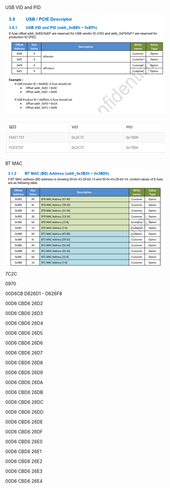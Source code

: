 

USB VID and PID

![image-20240815190006686](./img/image-20240815190006686.png)

![image-20240820134241282](./img/image-20240820134241282.png)

BT MAC

![image-20240815190048202](./img/image-20240815190048202.png)



7C2C

0970

00D6CB D626D1 - D626F8 

00D6 CBD6 26D2

00D6 CBD6 26D3

00D6 CBD6 26D4

00D6 CBD6 26D5

00D6 CBD6 26D6

00D6 CBD6 26D7

00D6 CBD6 26D8

00D6 CBD6 26D9

00D6 CBD6 26DA

00D6 CBD6 26DB

00D6 CBD6 26DC

00D6 CBD6 26DD



00D6 CBD6 26DE

00D6 CBD6 26DF

00D6 CBD6 26E0

00D6 CBD6 26E1

00D6 CBD6 26E2

00D6 CBD6 26E3

00D6 CBD6 26E4